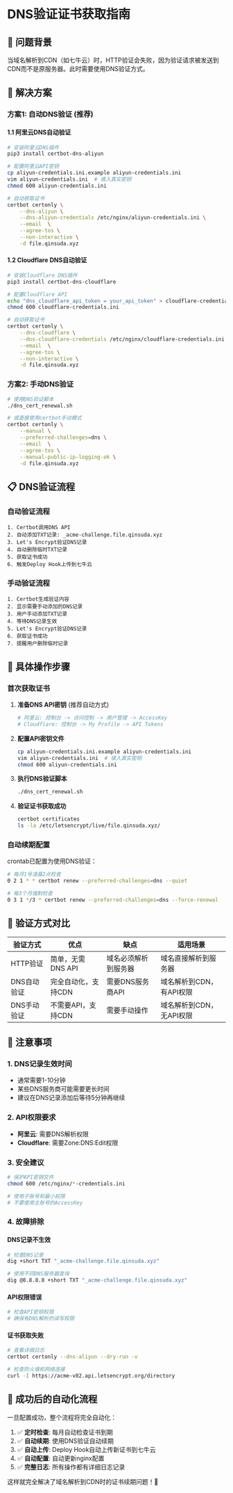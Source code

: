 # DNS验证证书获取指南

## 🎯 问题背景

当域名解析到CDN（如七牛云）时，HTTP验证会失败，因为验证请求被发送到CDN而不是原服务器。此时需要使用DNS验证方式。

## 🚀 解决方案

### 方案1: 自动DNS验证 (推荐)

#### 1.1 阿里云DNS自动验证
```bash
# 安装阿里云DNS插件
pip3 install certbot-dns-aliyun

# 配置阿里云API密钥
cp aliyun-credentials.ini.example aliyun-credentials.ini
vim aliyun-credentials.ini  # 填入真实密钥
chmod 600 aliyun-credentials.ini

# 自动获取证书
certbot certonly \
    --dns-aliyun \
    --dns-aliyun-credentials /etc/nginx/aliyun-credentials.ini \
    --email  \
    --agree-tos \
    --non-interactive \
    -d file.qinsuda.xyz
```

#### 1.2 Cloudflare DNS自动验证
```bash
# 安装Cloudflare DNS插件
pip3 install certbot-dns-cloudflare

# 配置Cloudflare API
echo "dns_cloudflare_api_token = your_api_token" > cloudflare-credentials.ini
chmod 600 cloudflare-credentials.ini

# 自动获取证书
certbot certonly \
    --dns-cloudflare \
    --dns-cloudflare-credentials /etc/nginx/cloudflare-credentials.ini \
    --email  \
    --agree-tos \
    --non-interactive \
    -d file.qinsuda.xyz
```

### 方案2: 手动DNS验证

```bash
# 使用DNS验证脚本
./dns_cert_renewal.sh

# 或直接使用certbot手动模式
certbot certonly \
    --manual \
    --preferred-challenges=dns \
    --email  \
    --agree-tos \
    --manual-public-ip-logging-ok \
    -d file.qinsuda.xyz
```

## 📋 DNS验证流程

### 自动验证流程
```
1. Certbot调用DNS API
2. 自动添加TXT记录: _acme-challenge.file.qinsuda.xyz
3. Let's Encrypt验证DNS记录
4. 自动删除临时TXT记录
5. 获取证书成功
6. 触发Deploy Hook上传到七牛云
```

### 手动验证流程
```
1. Certbot生成验证内容
2. 显示需要手动添加的DNS记录
3. 用户手动添加TXT记录
4. 等待DNS记录生效
5. Let's Encrypt验证DNS记录
6. 获取证书成功
7. 提醒用户删除临时记录
```

## 🔧 具体操作步骤

### 首次获取证书

1. **准备DNS API密钥** (推荐自动方式)
   ```bash
   # 阿里云: 控制台 -> 访问控制 -> 用户管理 -> AccessKey
   # Cloudflare: 控制台 -> My Profile -> API Tokens
   ```

2. **配置API密钥文件**
   ```bash
   cp aliyun-credentials.ini.example aliyun-credentials.ini
   vim aliyun-credentials.ini  # 填入真实密钥
   chmod 600 aliyun-credentials.ini
   ```

3. **执行DNS验证脚本**
   ```bash
   ./dns_cert_renewal.sh
   ```

4. **验证证书获取成功**
   ```bash
   certbot certificates
   ls -la /etc/letsencrypt/live/file.qinsuda.xyz/
   ```

### 自动续期配置

crontab已配置为使用DNS验证：
```bash
# 每月1号凌晨2点检查
0 2 1 * * certbot renew --preferred-challenges=dns --quiet

# 每3个月强制检查
0 3 1 */3 * certbot renew --preferred-challenges=dns --force-renewal
```

## 🎯 验证方式对比

| 验证方式 | 优点 | 缺点 | 适用场景 |
|---------|------|------|----------|
| HTTP验证 | 简单，无需DNS API | 域名必须解析到服务器 | 域名直接解析到服务器 |
| DNS自动验证 | 完全自动化，支持CDN | 需要DNS服务商API | 域名解析到CDN，有API权限 |
| DNS手动验证 | 不需要API，支持CDN | 需要手动操作 | 域名解析到CDN，无API权限 |

## 📝 注意事项

### 1. DNS记录生效时间
- 通常需要1-10分钟
- 某些DNS服务商可能需要更长时间
- 建议在DNS记录添加后等待5分钟再继续

### 2. API权限要求
- **阿里云**: 需要DNS解析权限
- **Cloudflare**: 需要Zone:DNS:Edit权限

### 3. 安全建议
```bash
# 保护API密钥文件
chmod 600 /etc/nginx/*-credentials.ini

# 使用子账号和最小权限
# 不要使用主账号的AccessKey
```

### 4. 故障排除

#### DNS记录不生效
```bash
# 检查DNS记录
dig +short TXT "_acme-challenge.file.qinsuda.xyz"

# 使用不同DNS服务器查询
dig @8.8.8.8 +short TXT "_acme-challenge.file.qinsuda.xyz"
```

#### API权限错误
```bash
# 检查API密钥权限
# 确保有DNS解析的读写权限
```

#### 证书获取失败
```bash
# 查看详细日志
certbot certonly --dns-aliyun --dry-run -v

# 检查防火墙和网络连接
curl -I https://acme-v02.api.letsencrypt.org/directory
```

## 🎉 成功后的自动化流程

一旦配置成功，整个流程将完全自动化：

1. ✅ **定时检查**: 每月自动检查证书到期
2. ✅ **自动续期**: 使用DNS验证自动续期
3. ✅ **自动上传**: Deploy Hook自动上传新证书到七牛云
4. ✅ **自动配置**: 自动更新nginx配置
5. ✅ **完整日志**: 所有操作都有详细日志记录

这样就完全解决了域名解析到CDN时的证书续期问题！🚀 
